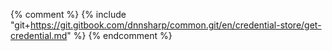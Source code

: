 {% comment %} {% include "git+https://git.gitbook.com/dnnsharp/common.git/en/credential-store/get-credential.md" %} {% endcomment %}

